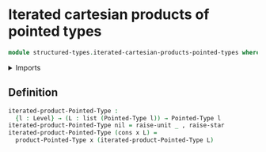 # Iterated cartesian products of pointed types

```agda
module structured-types.iterated-cartesian-products-pointed-types where
```

<details><summary>Imports</summary>

```agda
open import foundation.cartesian-product-types
open import foundation.dependent-pair-types
open import foundation.iterated-cartesian-product-types
open import foundation.unit-type
open import foundation.universe-levels

open import lists.functoriality-lists
open import lists.lists

open import structured-types.cartesian-products-pointed-types
open import structured-types.pointed-types
```

</details>

## Definition

```agda
iterated-product-Pointed-Type :
  {l : Level} → (L : list (Pointed-Type l)) → Pointed-Type l
iterated-product-Pointed-Type nil = raise-unit _ , raise-star
iterated-product-Pointed-Type (cons x L) =
  product-Pointed-Type x (iterated-product-Pointed-Type L)
```
